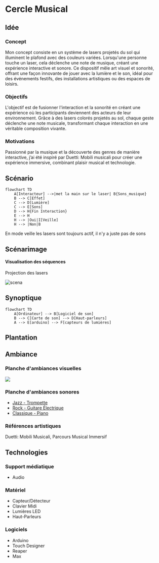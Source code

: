 # Cercle Musical
## Idée
### Concept
Mon concept consiste en un système de lasers projetés du sol qui illuminent le plafond avec des couleurs variées. Lorsqu'une personne touche un laser, cela déclenche une note de musique, créant une expérience interactive et sonore. Ce dispositif mêle art visuel et sonorité, offrant une façon innovante de jouer avec la lumière et le son, idéal pour des événements festifs, des installations artistiques ou des espaces de loisirs.

### Objectifs
L'objectif est de fusionner l'interaction et la sonorité en créant une expérience où les participants deviennent des acteurs de leur environnement. Grâce à des lasers colorés projetés au sol, chaque geste déclenche une note musicale, transformant chaque interaction en une véritable composition vivante.
### Motivations
Passionné par la musique et la découverte des genres de manière interactive, j’ai été inspiré par Duetti: Mobili musicali pour créer une expérience immersive, combinant plaisir musical et technologie.

## Scénario
````mermaid
flowchart TD
    A[Interacteur] -->|met la main sur le laser| B{Sons_musique}
    B --> C[Effet]
    C --> D[Lumière]
    C --> E[Sons]
    D --> H{Fin Interaction}
    E --> H
    H --> |Oui|I[Veille]
    H --> |Non|B
````
En mode veille les lasers sont toujours actif, il n'y a juste pas de sons

## Scénarimage
#### Visualisation des séquences
Projection des lasers

![scena](media/scénarimage.png)

## Synoptique
````mermaid
flowchart TD
    A[Ordinateur] --> B[Logiciel de son]
    B --> C[Carte de son] --> D[Haut-parleurs]
    A --> E[arduino] --> F[capteurs de lumières]
````

## Plantation

## Ambiance
### Planche d'ambiances visuelles
<img src="https://lh4.googleusercontent.com/nFn-T_Yr9ymG_vMq0TOesnAoKBoVv5d2FS_fjJEsLjKl8TUPM9EEY0JVFB3aG_NJcxDldrwbguIYA661Uq-8OFIuRjP9yejWl0Joi0G0AAfX0LH4__oFTjmcXWPK6pXTQJpJT9jQKaG4"></img>

### Planche d'ambiances sonores

- [Jazz - Trompette](https://www.youtube.com/watch?v=US2uDbkiMPQ)
- [Rock - Guitare Électrique](https://www.youtube.com/watch?v=LTeW10EefKI)
- [Classique - Piano](https://www.youtube.com/watch?v=xejeEtdfgZY)


### Références artistiques
Duetti: Mobili Musicali, Parcours Musical Immersif

## Technologies
### Support médiatique
- Audio

### Matériel
- Capteur/Détecteur
- Clavier Midi
- Lumières LED
- Haut-Parleurs

### Logiciels
- Arduino
- Touch Designer
- Reaper
- Max
